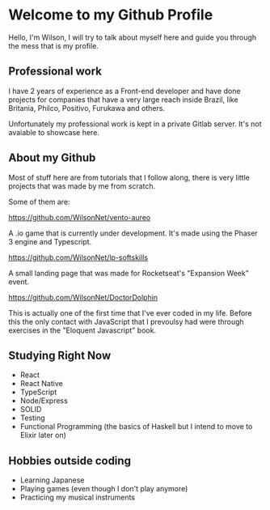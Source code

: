 # Welcome to my Github Profile

Hello, I'm Wilson, I will try to talk about myself here and guide you through the mess that is my profile.

## Professional work

I have 2 years of experience as a Front-end developer and have done projects for companies that have a very large reach inside Brazil, like Britania, Philco, Positivo, Furukawa and others. 

Unfortunately my professional work is kept in a private Gitlab server. It's not avaiable to showcase here.

## About my Github
Most of stuff here are from tutorials that I follow along, there is very little projects that was made by me from scratch.

Some of them are:

https://github.com/WilsonNet/vento-aureo

A .io game that is currently under development. It's made using the Phaser 3 engine and Typescript.

https://github.com/WilsonNet/lp-softskills

A small landing page that was made for Rocketseat's "Expansion Week" event.

https://github.com/WilsonNet/DoctorDolphin

This is actually one of the first time that I've ever coded in my life. Before this the only contact with JavaScript that I prevoulsy had were through exercises in the "Eloquent Javascript" book.


## Studying Right Now
- React
- React Native
- TypeScript
- Node/Express
- SOLID
- Testing
- Functional Programming (the basics of Haskell but I intend to move to Elixir later on)

## Hobbies outside coding

- Learning Japanese
- Playing games (even though I don't play anymore)
- Practicing my musical instruments

